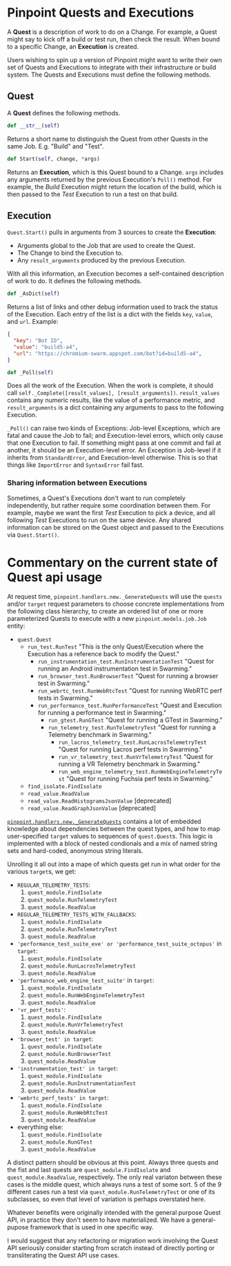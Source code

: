 # Pinpoint Quests and Executions

A **Quest** is a description of work to do on a Change. For example, a Quest might say to kick off a build or test run, then check the result. When bound to a specific Change, an **Execution** is created.

Users wishing to spin up a version of Pinpoint might want to write their own set of Quests and Executions to integrate with their infrastructure or build system. The Quests and Executions must define the following methods.

## Quest

A **Quest** defines the following methods.

```python
def __str__(self)
```
Returns a short name to distinguish the Quest from other Quests in the same Job. E.g. "Build" and "Test".

```python
def Start(self, change, *args)
```
Returns an **Execution**, which is this Quest bound to a Change. `args` includes any arguments returned by the previous Execution's `Poll()` method. For example, the *Build* Execution might return the location of the build, which is then passed to the *Test* Execution to run a test on that build.

## Execution

`Quest.Start()` pulls in arguments from 3 sources to create the **Execution**:
* Arguments global to the Job that are used to create the Quest.
* The Change to bind the Execution to.
* Any `result_arguments` produced by the previous Execution.

With all this information, an Execution becomes a self-contained description of work to do. It defines the following methods.

```python
def _AsDict(self)
```
Returns a list of links and other debug information used to track the status of the Execution. Each entry of the list is a dict with the fields `key`, `value`, and `url`. Example:
```json
{
  "key": "Bot ID",
  "value": "build5-a4",
  "url": "https://chromium-swarm.appspot.com/bot?id=build5-a4",
}
```

```python
def _Poll(self)
```
Does all the work of the Execution. When the work is complete, it should call `self._Complete([result_values], [result_arguments])`. `result_values` contains any numeric results, like the value of a performance metric, and `result_arguments` is a dict containing any arguments to pass to the following Execution.

`_Poll()` can raise two kinds of Exceptions: Job-level Exceptions, which are fatal and cause the Job to fail; and Execution-level errors, which only cause that one Execution to fail. If something might pass at one commit and fail at another, it should be an Execution-level error. An Exception is Job-level if it inherits from `StandardError`, and Execution-level otherwise. This is so that things like `ImportError` and `SyntaxError` fail fast.

### Sharing information between Executions

Sometimes, a Quest's Executions don't want to run completely independently, but rather require some coordination between them. For example, maybe we want the first *Test* Execution to pick a device, and all following *Test* Executions to run on the same device. Any shared information can be stored on the Quest object and passed to the Executions via `Quest.Start()`.

# Commentary on the current state of Quest api usage
At request time, `pinpoint.handlers.new._GenerateQuests` will use the `quests` and/or `target` request parameters to choose concrete implementations from the following class hierarchy, to create an ordered list of one or more parameterized Quests to execute with a new `pinpoint.models.job.Job` entity:
- `quest.Quest`
  - `run_test.RunTest` "This is the only Quest/Execution where the Execution has a reference back to modify the Quest."
    - `run_instrumentation_test.RunInstrumentationTest` "Quest for running an Android instrumentation test in Swarming."
    - `run_browser_test.RunBrowserTest` "Quest for running a browser test in Swarming."
    - `run_webrtc_test.RunWebRtcTest` "Quest for running WebRTC perf tests in Swarming."
    - `run_performance_test.RunPerformanceTest` "Quest and Execution for running a performance test in Swarming."
      - `run_gtest.RunGTest` "Quest for running a GTest in Swarming."
      - `run_telemetry_test.RunTelemetryTest` "Quest for running a Telemetry benchmark in Swarming."
        - `run_lacros_telemetry_test.RunLacrosTelemetryTest` "Quest for running Lacros perf tests in Swarming."
        - `run_vr_telemetry_test.RunVrTelemetryTest` "Quest for running a VR Telemetry benchmark in Swarming."
        - `run_web_engine_telemetry_test.RunWebEngineTelemetryTest` "Quest for running Fuchsia perf tests in Swarming."
  - `find_isolate.FindIsolate`
  - `read_value.ReadValue`
  - `read_value.ReadHistogramsJsonValue` [deprecated]
  - `read_value.ReadGraphJsonValue` [deprecated]

[`pinpoint.handlers.new._GenerateQuests`](../../handlers/new.py) contains a lot of embedded knowledge about dependencies between the quest types, and how to map user-specified `target` values to sequences of `quest.Quest`s.  This logic is implemented with a block of nested condionals and a mix of named string sets and hard-coded, anonymous string literals.

Unrolling it all out into a mape of which quests get run in what order for the various `target`s, we get:

- `REGULAR_TELEMETRY_TESTS`:
  1. `quest_module.FindIsolate`
  1. `quest_module.RunTelemetryTest`
  1. `quest_module.ReadValue`
- `REGULAR_TELEMETRY_TESTS_WITH_FALLBACKS`:
  1. `quest_module.FindIsolate`
  1. `quest_module.RunTelemetryTest`
  1. `quest_module.ReadValue`
- `'performance_test_suite_eve' or 'performance_test_suite_octopus'` in `target`:
  1. `quest_module.FindIsolate`
  1. `quest_module.RunLacrosTelemetryTest`
  1. `quest_module.ReadValue`
- `'performance_web_engine_test_suite'` in `target`:
  1. `quest_module.FindIsolate`
  1. `quest_module.RunWebEngineTelemetryTest`
  1. `quest_module.ReadValue`
- `'vr_perf_tests'`:
  1. `quest_module.FindIsolate`
  1. `quest_module.RunVrTelemetryTest`
  1. `quest_module.ReadValue`
- `'browser_test' in target`:
  1. `quest_module.FindIsolate`
  1. `quest_module.RunBrowserTest`
  1. `quest_module.ReadValue`
- `'instrumentation_test' in target`:
  1. `quest_module.FindIsolate`
  1. `quest_module.RunInstrumentationTest`
  1. `quest_module.ReadValue`
- `'webrtc_perf_tests' in target`:
  1. `quest_module.FindIsolate`
  1. `quest_module.RunWebRtcTest`
  1. `quest_module.ReadValue`
- everything else:
  1. `quest_module.FindIsolate`
  1. `quest_module.RunGTest`
  1. `quest_module.ReadValue`

A distinct pattern should be obvious at this point. Always three quests and the fist and last quests are `quest_module.FindIsolate` and `quest_module.ReadValue`, respectively. The only real variaton between these cases is the middle quest, which always runs a test of some sort. 5 of the 9 different cases run a test via `quest_module.RunTelemetryTest` or one of its subclasses, so even that level of variation is perhaps overstated here.

Whatever benefits were originally intended with the general purpose Quest API, in practice they don't seem to have materialized. We have a general-pupose framework that is used in one specific way.

I would suggest that any refactoring or migration work involving the Quest API seriously consider starting from scratch instead of directly porting or transliterating the Quest API use cases.
